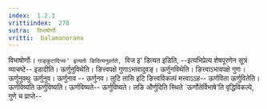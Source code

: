 ```yaml
---
index:  1.2.3
vrittiindex:  278
sutra:  विभाषोर्णोः
vritti:  balamanorama 
---
```


विभाषोर्णोः। `गाङ्कुटादिभ्यः' इत्यतो ङिदित्यनुवर्तते, `विज इ' डित्यत इडिति, --इत्यभिप्रेत्य शेषपूरणेन सूत्रं व्याचष्टे-- इडादीति। ऊर्णुनुविथेति। ङित्त्वपक्षे गुणाऽभावादुवङ्। ऊर्णुनविथेति। ङित्त्वाऽभावपक्षे गुणः। ऊर्णुनुवथुः ऊर्णुनुव। ऊर्णुनाव -- ऊर्णुनव। लुटि तासि इटि ङित्त्वविकल्पं मत्त्वाऽऽह-- ऊर्णविता ऊर्णुवितेति। ऊर्णविष्यति ऊर्णुविष्यति। ऊर्णविष्यते-- ऊर्णुविष्यते। लङि और्णुदिति स्थिते `ऊर्णोतेर्विभाषे'ति वृद्धिविकल्पे, गुणे च प्राप्ते--

